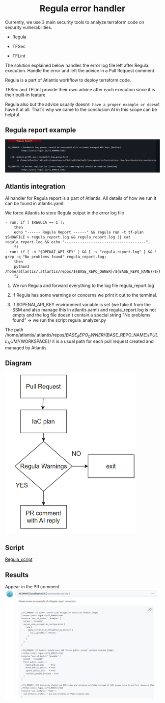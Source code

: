 <h1 align="center"> Regula error handler </h1>


Currently, we use 3 main security tools to analyze terraform code on security vulnerabilities.

- Regula

- TFSec

- TFLint

The solution explained below handles the error log file left after Regula execution. Handle the error and left the advice in a Pull Request comment.

Regula is a part of Atlantis workflow to deploy terraform code.



TFSec and TFLint provide their own advice after each execution since it is their built-in feature.

Regula also but the advice usually doesn`t have a proper example or doesn`t have it at all. That`s why we came to the conclusion AI in this scope can be helpful.



## Regula report example
![Example](../AI/pic/regula_error_handler/regula_report.png)


## Atlantis integration
AI handler for Regula report is a part of Atlantis. All details of how we run it can be found in atlantis.yaml

We force Atlantis to store Regula output in the error log file

```
- run: if [ $REGULA == 1 ];
    then
    echo "------ Regula Report ------" && regula run -t tf-plan $SHOWFILE > regula_report.log && regula_report.log || cat regula_report.log && echo "-------------------------------------";
    fi
- run: if [ -n "$OPENAI_API_KEY" ] && [ -s "regula_report.log" ] && ! grep -q "No problems found" regula_report.log;
    then
    python3 /home/atlantis/.atlantis/repos/${BASE_REPO_OWNER}/${BASE_REPO_NAME}/${PULL_NUM}/${WORKSPACE}/regula_analyzer.py;
    fi
```

1) We run Regula and forward everything to the log file regula_report.log

2) If Regula has some warnings or concerns we print it out to the terminal.

3) If $OPENAI_API_KEY environment variable is set (we take it from the SSM and also manage this in atlantis.yaml) and regula_report.log is not empty and the log file doesn`t contain a special string "No problems found" → we run the script regula_analyzer.py

The path /home/atlantis/.atlantis/repos/${BASE_REPO_OWNER}/${BASE_REPO_NAME}/${PULL_NUM}/${WORKSPACE}/ it is a usual path for each pull request created and managed by Atlantis.

## Diagram
![Workflow_diagram](../AI/pic/regula_error_handler/diagram.png)

## Script
[Regula_script](../../scripts/regula_analyzer.py)

## Results
Appear in the PR comment
![Results](../AI/pic/regula_error_handler/example.png)


